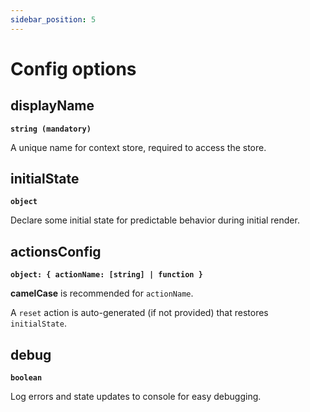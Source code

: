 ```yaml
---
sidebar_position: 5
---
```


# Config options

## displayName

**`string (mandatory)`**

A unique name for context store, required to access the store.

## initialState

**`object`**

Declare some initial state for predictable behavior during initial render.

## actionsConfig

**`object: { actionName: [string] | function }`**

**camelCase** is recommended for `actionName`.

A `reset` action is auto-generated (if not provided) that restores `initialState`.

## debug

**`boolean`**

Log errors and state updates to console for easy debugging.
